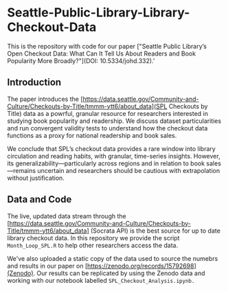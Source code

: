 # Seattle-Public-Library-Library-Checkout-Data
This is the repository with code for our paper ["Seattle Public Library’s Open Checkout Data: What Can It Tell Us About Readers and Book Popularity More Broadly?"](DOI: 10.5334/johd.332).'

## Introduction

The paper introduces the [https://data.seattle.gov/Community-and-Culture/Checkouts-by-Title/tmmm-ytt6/about_data](SPL Checkouts by Title) data as a powrful, granular resource for researchers interested in studying book popularity and readership. We discuss dataset particularities and run convergent validity tests to understand how the checkout data functions as a proxy for national readership and book sales.

We conclude that SPL’s checkout data provides a rare window into library circulation and reading habits, with granular, time-series insights. However, its generalizability—particularly across regions and in relation to book sales—remains uncertain and researchers should be cautious with extrapolation without justification. 

## Data and Code
The live, updated data stream through the [https://data.seattle.gov/Community-and-Culture/Checkouts-by-Title/tmmm-ytt6/about_data] (Socrata API) is the best source for up to date library checkout data. In this repository we provide the script `Month_Loop_SPL.R` to help other researchers access the data. 

We've also uploaded a static copy of the data used to source the numebrs and results in our paper on [https://zenodo.org/records/15792698](Zenodo). Our results can be replicated by using the Zenodo data and working with our notebook labelled `SPL_Checkout_Analysis.ipynb.` 




